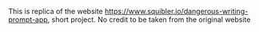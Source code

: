 This is replica of the website https://www.squibler.io/dangerous-writing-prompt-app, short project. No credit to be taken from the original website
